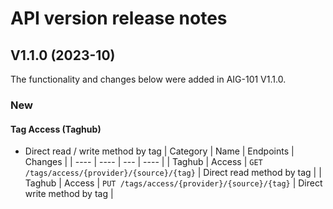 # API version release notes
## V1.1.0 (2023-10)
The functionality and changes below were added in AIG-101 V1.1.0.

### New
#### Tag Access (Taghub)
- Direct read / write method by tag
    |  Category  |  Name | Endpoints | Changes |
    |  ----  |  ----  | --- | ---- |
    | Taghub | Access | `GET /tags/access/{provider}/{source}/{tag}` | Direct read method by tag |
    | Taghub | Access | `PUT /tags/access/{provider}/{source}/{tag}` | Direct write method by tag |
